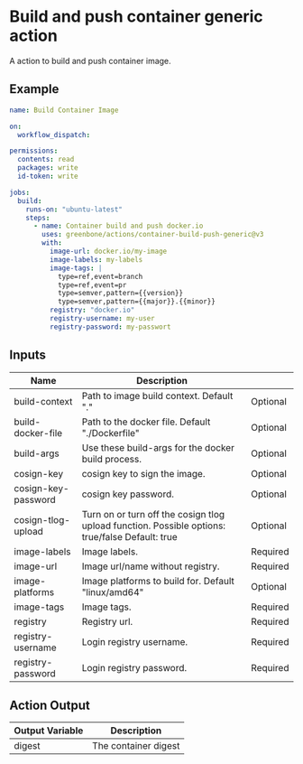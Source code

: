 # Build and push container generic action

A action to build and push container image.

## Example

```yml
name: Build Container Image

on:
  workflow_dispatch:

permissions:
  contents: read
  packages: write
  id-token: write

jobs:
  build:
    runs-on: "ubuntu-latest"
    steps:
      - name: Container build and push docker.io
        uses: greenbone/actions/container-build-push-generic@v3
        with:
          image-url: docker.io/my-image
          image-labels: my-labels
          image-tags: |
            type=ref,event=branch
            type=ref,event=pr
            type=semver,pattern={{version}}
            type=semver,pattern={{major}}.{{minor}}
          registry: "docker.io"
          registry-username: my-user
          registry-password: my-passwort
```

## Inputs

| Name                | Description                                                                                     |          |
|---------------------|-------------------------------------------------------------------------------------------------|----------|
| build-context       | Path to image build context. Default "."                                                        | Optional |
| build-docker-file   | Path to the docker file. Default "./Dockerfile"                                                 | Optional |
| build-args          | Use these build-args for the docker build process.                                              | Optional |
| cosign-key          | cosign key to sign the image.                                                                   | Optional |
| cosign-key-password | cosign key password.                                                                            | Optional |
| cosign-tlog-upload  | Turn on or turn off the cosign tlog upload function. Possible options: true/false Default: true | Optional |
| image-labels        | Image labels.                                                                                   | Required |
| image-url           | Image url/name without registry.                                                                | Required |
| image-platforms     | Image platforms to build for. Default "linux/amd64"                                             | Optional |
| image-tags          | Image tags.                                                                                     | Required |
| registry            | Registry url.                                                                                   | Required |
| registry-username   | Login registry username.                                                                        | Required |
| registry-password   | Login registry password.                                                                        | Required |

## Action Output

| Output Variable | Description          |
|-----------------|----------------------|
| digest          | The container digest |
